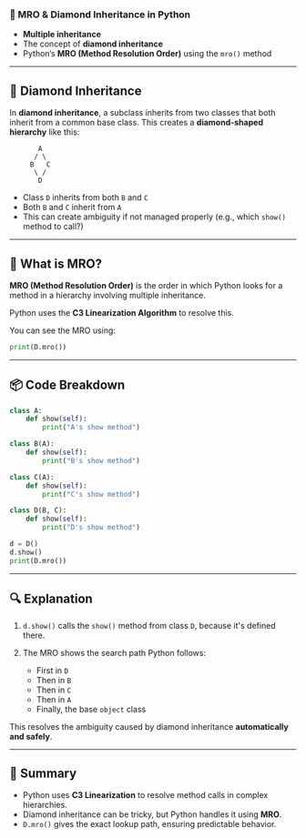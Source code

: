 ### 📄 MRO & Diamond Inheritance in Python

* **Multiple inheritance**
* The concept of **diamond inheritance**
* Python’s **MRO (Method Resolution Order)** using the `mro()` method

---

## 🔷 Diamond Inheritance

In **diamond inheritance**, a subclass inherits from two classes that both inherit from a common base class.
This creates a **diamond-shaped hierarchy** like this:

```
       A
      / \
     B   C
      \ /
       D
```

* Class `D` inherits from both `B` and `C`
* Both `B` and `C` inherit from `A`
* This can create ambiguity if not managed properly (e.g., which `show()` method to call?)

---

## 🧠 What is MRO?

**MRO (Method Resolution Order)** is the order in which Python looks for a method in a hierarchy involving multiple inheritance.

Python uses the **C3 Linearization Algorithm** to resolve this.

You can see the MRO using:

```python
print(D.mro())
```

---

## 📦 Code Breakdown

```python
class A:
    def show(self):
        print("A's show method")

class B(A):
    def show(self):
        print("B's show method")

class C(A):
    def show(self):
        print("C's show method")

class D(B, C):
    def show(self):
        print("D's show method")

d = D()
d.show()    
print(D.mro())
```
---

## 🔍 Explanation

1. `d.show()` calls the `show()` method from class `D`, because it's defined there.
2. The MRO shows the search path Python follows:

   * First in `D`
   * Then in `B`
   * Then in `C`
   * Then in `A`
   * Finally, the base `object` class

This resolves the ambiguity caused by diamond inheritance **automatically and safely**.

---

## 🧠 Summary

* Python uses **C3 Linearization** to resolve method calls in complex hierarchies.
* Diamond inheritance can be tricky, but Python handles it using **MRO**.
* `D.mro()` gives the exact lookup path, ensuring predictable behavior.

